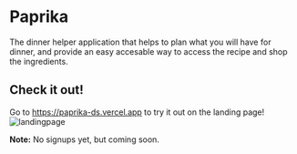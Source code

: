 # Paprika

The dinner helper application that helps to plan what you will have for dinner, and provide an
easy accesable way to access the recipe and shop the ingredients.

## Check it out!

Go to https://paprika-ds.vercel.app to try it out on the landing page!
![landingpage](https://github.com/dsandoy/paprika/assets/81805034/c35adb2c-36c0-401c-80ab-a82d9dcd72b7)

**Note:**
No signups yet, but coming soon.
